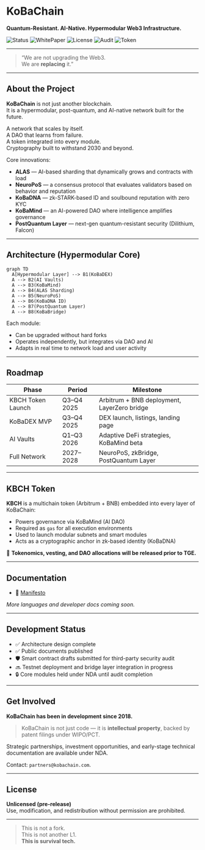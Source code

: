 # KoBaChain  
**Quantum-Resistant. AI-Native. Hypermodular Web3 Infrastructure.**

![Status](https://img.shields.io/badge/status-architecture--phase-blue.svg)
![WhitePaper](https://img.shields.io/badge/docs-WhitePaper-brightgreen.svg)
![License](https://img.shields.io/badge/license-TBD-yellow.svg)
![Audit](https://img.shields.io/badge/audit-in--progress-orange.svg)
![Token](https://img.shields.io/badge/token-KBCH-grey.svg)

---

> “We are not upgrading the Web3.  
> We are **replacing** it.”

---

## About the Project

**KoBaChain** is not just another blockchain.  
It is a hypermodular, post-quantum, and AI-native network built for the future.

A network that scales by itself.  
A DAO that learns from failure.  
A token integrated into every module.  
Cryptography built to withstand 2030 and beyond.

Core innovations:
- **ALAS** — AI-based sharding that dynamically grows and contracts with load
- **NeuroPoS** — a consensus protocol that evaluates validators based on behavior and reputation
- **KoBaDNA** — zk-STARK-based ID and soulbound reputation with zero KYC
- **KoBaMind** — an AI-powered DAO where intelligence amplifies governance
- **PostQuantum Layer** — next-gen quantum-resistant security (Dilithium, Falcon)

---

## Architecture (Hypermodular Core)

```mermaid
graph TD
  A[Hypermodular Layer] --> B1(KoBaDEX)
  A --> B2(AI Vaults)
  A --> B3(KoBaMind)
  A --> B4(ALAS Sharding)
  A --> B5(NeuroPoS)
  A --> B6(KoBaDNA ID)
  A --> B7(PostQuantum Layer)
  A --> B8(KoBaBridge)
```

Each module:
- Can be upgraded without hard forks
- Operates independently, but integrates via DAO and AI
- Adapts in real time to network load and user activity

---

## Roadmap

| Phase                | Period       | Milestone                              |
|----------------------|--------------|----------------------------------------|
| KBCH Token Launch  | Q3–Q4 2025   | Arbitrum + BNB deployment, LayerZero bridge |
| KoBaDEX MVP        | Q3–Q4 2025   | DEX launch, listings, landing page     |
| AI Vaults          | Q1–Q3 2026   | Adaptive DeFi strategies, KoBaMind beta |
| Full Network       | 2027–2028    | NeuroPoS, zkBridge, PostQuantum Layer  |

---

## KBCH Token

**KBCH** is a multichain token (Arbitrum + BNB) embedded into every layer of KoBaChain:

- Powers governance via KoBaMind (AI DAO)
- Required as `gas` for all execution environments
- Used to launch modular subnets and smart modules
- Acts as a cryptographic anchor in zk-based identity (KoBaDNA)

📌 **Tokenomics, vesting, and DAO allocations will be released prior to TGE.**

---

## Documentation

- 📙 [Manifesto](./docs/manifesto.pdf)

_More languages and developer docs coming soon._

---

## Development Status

- ✅ Architecture design complete  
- ✅ Public documents published  
- 🛡 Smart contract drafts submitted for third-party security audit  
- 🔜 Testnet deployment and bridge layer integration in progress  
- 🔒 Core modules held under NDA until audit completion  

---

## Get Involved

**KoBaChain has been in development since 2018.**  
> KoBaChain is not just code — it is **intellectual property**, backed by patent filings under WIPO/PCT.

Strategic partnerships, investment opportunities, and early-stage technical documentation are available under NDA.

Contact: `partners@kobachain.com`.

---

## License

**Unlicensed (pre-release)**  
Use, modification, and redistribution without permission are prohibited.

---

> This is not a fork.  
> This is not another L1.  
> **This is survival tech.**
